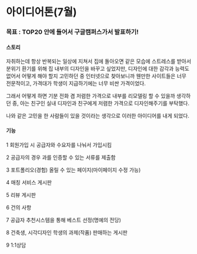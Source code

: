 # 아이디어톤(7월)

### 목표 : TOP20 안에 들어서 구글캠퍼스가서 발표하기!

#### 스토리
자취하는데 항상 반복되는 일상에 지쳐서 집에 돌아오면 같은 모습에 스트레스를 받아서 분위기 환기를 위해 집 내부의 디자인을 바꾸고 싶었지만,
디자인에 대한 감각과 능력도 없어서 어떻게 해야 할지 고민하던 중 인터넷으로 찾아보니까 웬만한 사이트들은 너무 전문적이고,
가격대가 학생이 지급하기에는 너무 비싼 가격이었다.

그래서 어떻게 하면 기분 전화 겸 저렴한 가격으로 내부를 리모델링 할 수 있을까 생각하던 중,
아는 친구인 실내 디자인과 친구에게 저렴한 가격으로 디자인해주기를 부탁했다.

나와 같은 고민을 한 사람들이 있을 것이라는 생각으로 이러한 아이디어를 내게 되었다.

#### 기능
1 회원가입 시 공급자와 수요자를 나눠서 가입시킴

2 공급자의 경우 과를 인증할 수 있는 서류를 제출함

3 포트폴리오(경험) 올릴 수 있는 페이지(마이페이지 수정 가능)

4 매칭 서비스 게시판

5 리뷰 게시판

6 건의 사항

7 공급자 추천시스템을 통해 베스트 선정(명예의 전당)

8 건축생, 시각디자인 학생의 과제(작품) 판매하는 게시판

9 1:1상담
